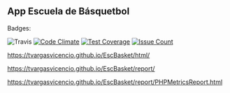 ## App Escuela de Básquetbol

Badges:

![Travis](https://travis-ci.org/tvargasvicencio/EscBasket.svg?branch=master)
[![Code Climate](https://codeclimate.com/github/tvargasvicencio/EscBasket/badges/gpa.svg)](https://codeclimate.com/github/tvargasvicencio/EscBasket)
[![Test Coverage](https://codeclimate.com/github/tvargasvicencio/EscBasket/badges/coverage.svg)](https://codeclimate.com/github/tvargasvicencio/EscBasket/coverage)
[![Issue Count](https://codeclimate.com/github/tvargasvicencio/EscBasket/badges/issue_count.svg)](https://codeclimate.com/github/tvargasvicencio/EscBasket)

https://tvargasvicencio.github.io/EscBasket/html/

https://tvargasvicencio.github.io/EscBasket/report/

https://tvargasvicencio.github.io/EscBasket/report/PHPMetricsReport.html
